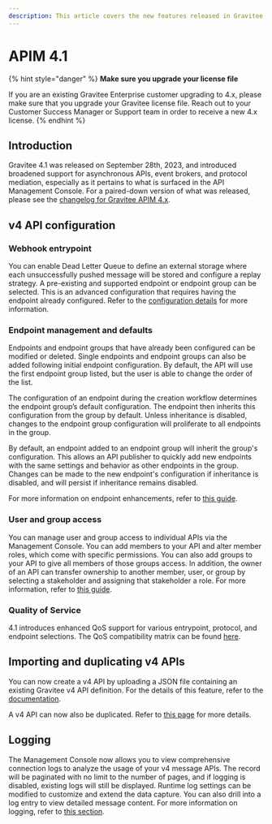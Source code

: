 ```yaml
---
description: This article covers the new features released in Gravitee API Management 4.1
---
```


# APIM 4.1

{% hint style="danger" %}
**Make sure you upgrade your license file**

If you are an existing Gravitee Enterprise customer upgrading to 4.x, please make sure that you upgrade your Gravitee license file. Reach out to your Customer Success Manager or Support team in order to receive a new 4.x license.
{% endhint %}

## Introduction

Gravitee 4.1 was released on September 28th, 2023, and introduced broadened support for asynchronous APIs, event brokers, and protocol mediation, especially as it pertains to what is surfaced in the API Management Console. For a paired-down version of what was released, please see the [changelog for Gravitee APIM 4.x](../changelogs/apim-4.0.x-changelog.md).

## v4 API configuration

### Webhook entrypoint

You can enable Dead Letter Queue to define an external storage where each unsuccessfully pushed message will be stored and configure a replay strategy. A pre-existing and supported endpoint or endpoint group can be selected. This is an advanced configuration that requires having the endpoint already configured. Refer to the [configuration details](../../guides/api-configuration/v4-api-configuration/entrypoint-configuration.md#webhook) for more information.

### Endpoint management and defaults

Endpoints and endpoint groups that have already been configured can be modified or deleted. Single endpoints and endpoint groups can also be added following initial endpoint configuration. By default, the API will use the first endpoint group listed, but the user is able to change the order of the list.

The configuration of an endpoint during the creation workflow determines the endpoint group’s default configuration. The endpoint then inherits this configuration from the group by default. Unless inheritance is disabled, changes to the endpoint group configuration will proliferate to all endpoints in the group.

By default, an endpoint added to an endpoint group will inherit the group's configuration. This allows an API publisher to quickly add new endpoints with the same settings and behavior as other endpoints in the group. Changes can be made to the new endpoint's configuration if inheritance is disabled, and will persist if inheritance remains disabled.

For more information on endpoint enhancements, refer to [this guide](../../guides/api-configuration/v4-api-configuration/endpoint-configuration.md#endpoint-management).

### User and group access&#x20;

You can manage user and group access to individual APIs via the Management Console. You can add members to your API and alter member roles, which come with specific permissions. You can also add groups to your API to give all members of those groups access. In addition, the owner of an API can transfer ownership to another member, user, or group by selecting a stakeholder and assigning that stakeholder a role. For more information, refer to [this guide](../../guides/api-configuration/v2-api-configuration/configure-user-and-group-access.md).

### Quality of Service

4.1 introduces enhanced QoS support for various entrypoint, protocol, and endpoint selections. The QoS compatibility matrix can be found [here](../../guides/api-configuration/v4-api-configuration/quality-of-service.md).

## Importing and duplicating v4 APIs

You can now create a v4 API by uploading a JSON file containing an existing Gravitee v4 API definition. For the details of this feature, refer to the [documentation](../../guides/create-apis/import-apis.md).

A v4 API can now also be duplicated. Refer to [this page](../../guides/api-configuration/v4-api-configuration/api-general-settings.md) for more details.

## Logging

The Management Console now allows you to view comprehensive connection logs to analyze the usage of your v4 message APIs. The record will be paginated with no limit to the number of pages, and if logging is disabled, existing logs will still be displayed. Runtime log settings can be modified to customize and extend the data capture. You can also drill into a log entry to view detailed message content. For more information on logging, refer to [this section](../../getting-started/configuration/configure-apim-management-api/logging.md#management-console-logging).
